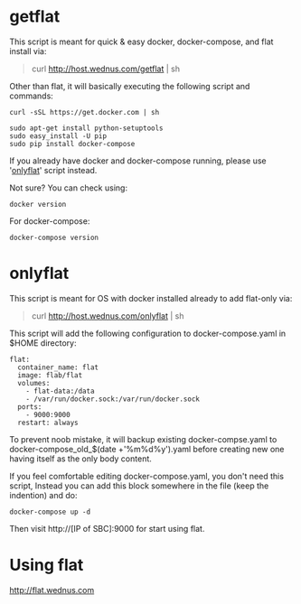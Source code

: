 # getflat
This script is meant for quick & easy docker, docker-compose, and flat install via:
>curl http://host.wednus.com/getflat | sh

Other than flat, it will basically executing the following script and commands:
```
curl -sSL https://get.docker.com | sh
```
```
sudo apt-get install python-setuptools
sudo easy_install -U pip
sudo pip install docker-compose
```
If you already have docker and docker-compose running, please use '[onlyflat](https://github.com/pipcc/getflat/blob/master/onlyflat)' script instead.

Not sure? You can check using:
```
docker version
```
For docker-compose:
```
docker-compose version
```
# onlyflat
This script is meant for OS with docker installed already to add flat-only via:
>curl http://host.wednus.com/onlyflat | sh

This script will add the following configuration to docker-compose.yaml in $HOME directory:
```
flat:
  container_name: flat
  image: flab/flat
  volumes:
    - flat-data:/data
    - /var/run/docker.sock:/var/run/docker.sock
  ports:
    - 9000:9000
  restart: always
```
To prevent noob mistake, it will backup existing docker-compse.yaml to docker-compose_old_$(date +'%m%d%y').yaml before creating new one having itself as the only body content.

If you feel comfortable editing docker-compose.yaml, you don't need this script, Instead you can add this block somewhere in the file (keep the indention) and do:
```
docker-compose up -d
```
Then visit http://[IP of SBC]:9000 for start using flat.

# Using flat
http://flat.wednus.com
